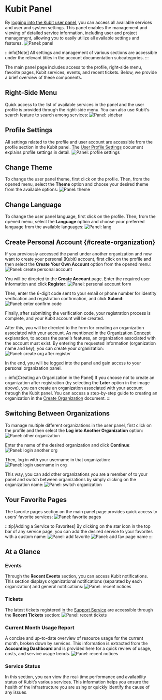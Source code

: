 # Kubit Panel

By [logging into the Kubit user panel](https://auth.kubit.cloud/fa/login/), you can access all available services and user and system settings. This panel enables the management and viewing of detailed service information, including user and project management, allowing you to easily utilize all available settings and features.
![Panel: panel](img/panel.png)

:::info[Note]
All settings and management of various sections are accessible under the relevant titles in the account documentation subcategories.
:::

The main panel page includes access to the profile, right-side menu, favorite pages, Kubit services, events, and recent tickets. Below, we provide a brief overview of these components.

## Right-Side Menu

Quick access to the list of available services in the panel and the user profile is provided through the right-side menu. You can also use Kubit's search feature to search among services:
![Panel: sidebar](img/services-sidebar.png)

## Profile Settings

All settings related to the profile and user account are accessible from the profile section in the Kubit panel. The [User Profile Settings](../../organization/profile) document explains profile settings in detail.
![Panel: profile settings](img/profile-settings.png)

## Change Theme

To change the user panel theme, first click on the profile. Then, from the opened menu, select the **Theme** option and choose your desired theme from the available options:
![Panel: theme](img/theme.png)

## Change Language

To change the user panel language, first click on the profile. Then, from the opened menu, select the **Language** option and choose your preferred language from the available languages:
![Panel: lang](img/lang.png)

## Create Personal Account {#create-organization}

If you previously accessed the panel under another organization and now want to create your personal (Kubit) account, first click on the profile and then select the **Create Your Own Account** option from the opened menu:
![Panel: create personal account](img/create-personal-account.png)

You will be directed to the **Create Account** page. Enter the required user information and click **Register**:
![Panel: personal account form](img/register-form.png)

Then, enter the 6-digit code sent to your email or phone number for identity verification and registration confirmation, and click **Submit**:
![Panel: enter confirm code](img/enter-confirm-code-register.png)

Finally, after submitting the verification code, your registration process is complete, and your Kubit account will be created.

After this, you will be directed to the form for creating an organization associated with your account. As mentioned in the [Organization Concept](../..#organization) explanation, to access the panel’s features, an organization associated with the account must exist.
By entering the requested information (organization name and key), you can create your organization:
![Panel: create org after register](img/create-org-after-register.png)

In the end, you will be logged into the panel and gain access to your personal organization panel.

:::info[Creating an Organization in the Panel]
If you choose not to create an organization after registration (by selecting the **Later** option in the image above), you can create an organization associated with your account through the Kubit panel. You can access a step-by-step guide to creating an organization in the [Create Organization](../create-organization) document.
:::

## Switching Between Organizations

To manage multiple different organizations in the user panel, first click on the profile and then select the **Log into Another Organization** option:
![Panel: other organization](img/other-organization.png)

Enter the name of the desired organization and click **Continue**:
![Panel: login another org](img/enter-org-name.png)

Then, log in with your username in that organization:
![Panel: login username in org](img/enter-username-in-org.png)

This way, you can add other organizations you are a member of to your panel and switch between organizations by simply clicking on the organization name:
![Panel: switch organization](img/switch-organization.png)

## Your Favorite Pages

The favorite pages section on the main panel page provides quick access to users’ favorite services:
![Panel: favorite pages](img/favorite-pages.png)

:::tip[Adding a Service to Favorites]
By clicking on the star icon in the top bar of any service page, you can add the desired service to your favorites with a custom name:
![Panel: add favorite](img/add-favorite.png)
![Panel: add fav page name](img/favorite-page-name.png)
:::

## At a Glance

### Events

Through the **Recent Events** section, you can access Kubit notifications. This section displays organizational notifications (separated by each organization) and general notifications:
![Panel: recent notices](img/recent-notices.png)

### Tickets

The latest tickets registered in the [Support Service](../../ticketing) are accessible through the **Recent Tickets** section:
![Panel: recent tickets](img/recent-tickets.png)

### Current Month Usage Report

A concise and up-to-date overview of resource usage for the current month, broken down by services. This information is extracted from the **Accounting Dashboard** and is provided here for a quick review of usage, costs, and service usage trends.
![Panel: recent notices](img/recent-reports.png)

### Service Status

In this section, you can view the real-time performance and availability status of Kubit’s various services. This information helps you ensure the health of the infrastructure you are using or quickly identify the cause of any issues.

